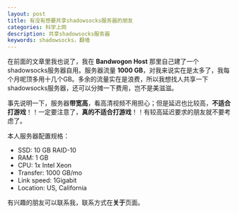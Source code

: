 ```yaml
---
layout: post
title: 有没有想要共享shadowsocks服务器的朋友
categories: 科学上网
description: 共享shadowsocks服务器
keywords: shadowsocks，翻墙
---
```


在前面的文章里我也说了，我在 **Bandwogon Host** 那里自己建了一个shadowsocks服务器自用。服务器流量 **1000 GB**，对我来说实在是太多了，我每个月呢顶多用十几个GB。多余的流量实在是浪费，所以我想找人共享一下shadowsocks服务器，还可以分摊一下费用，岂不是美滋滋。

<!-- more -->

事先说明一下，服务器**带宽高**，看高清视频不用担心；但是延迟也比较高，**不适合打游戏**！！一定要注意了，**真的不适合打游戏**！！有较高延迟要求的朋友就不要考虑了。

本人服务器配置规格：

- SSD: 10 GB RAID-10
- RAM: 1 GB
- CPU: 1x Intel Xeon
- Transfer: 1000 GB/mo
- Link speed: 1Gigabit
- Location: US, California

有兴趣的朋友可以联系我，联系方式在**关于**页面。